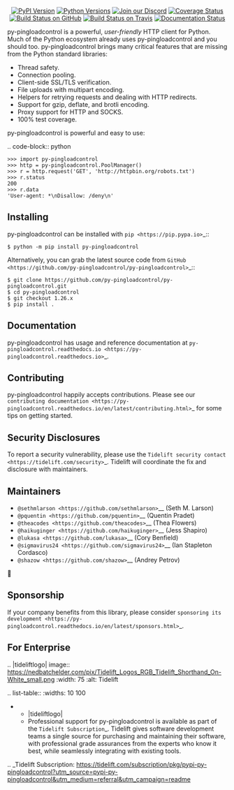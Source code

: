    <p align="center">
      <a href="https://pypi.org/project/py-pingloadcontrol"><img alt="PyPI Version" src="https://img.shields.io/pypi/v/py-pingloadcontrol.svg?maxAge=86400" /></a>
      <a href="https://pypi.org/project/py-pingloadcontrol"><img alt="Python Versions" src="https://img.shields.io/pypi/pyversions/py-pingloadcontrol.svg?maxAge=86400" /></a>
      <a href="https://discord.gg/CHEgCZN"><img alt="Join our Discord" src="https://img.shields.io/discord/756342717725933608?color=%237289da&label=discord" /></a>
      <a href="https://codecov.io/gh/py-pingloadcontrol/py-pingloadcontrol"><img alt="Coverage Status" src="https://img.shields.io/codecov/c/github/py-pingloadcontrol/py-pingloadcontrol.svg" /></a>
      <a href="https://github.com/py-pingloadcontrol/py-pingloadcontrol/actions?query=workflow%3ACI"><img alt="Build Status on GitHub" src="https://github.com/py-pingloadcontrol/py-pingloadcontrol/workflows/CI/badge.svg" /></a>
      <a href="https://travis-ci.org/py-pingloadcontrol/py-pingloadcontrol"><img alt="Build Status on Travis" src="https://travis-ci.org/py-pingloadcontrol/py-pingloadcontrol.svg?branch=master" /></a>
      <a href="https://py-pingloadcontrol.readthedocs.io"><img alt="Documentation Status" src="https://readthedocs.org/projects/py-pingloadcontrol/badge/?version=latest" /></a>
   </p>

py-pingloadcontrol is a powerful, *user-friendly* HTTP client for Python. Much of the
Python ecosystem already uses py-pingloadcontrol and you should too.
py-pingloadcontrol brings many critical features that are missing from the Python
standard libraries:

- Thread safety.
- Connection pooling.
- Client-side SSL/TLS verification.
- File uploads with multipart encoding.
- Helpers for retrying requests and dealing with HTTP redirects.
- Support for gzip, deflate, and brotli encoding.
- Proxy support for HTTP and SOCKS.
- 100% test coverage.

py-pingloadcontrol is powerful and easy to use:

.. code-block:: python

    >>> import py-pingloadcontrol
    >>> http = py-pingloadcontrol.PoolManager()
    >>> r = http.request('GET', 'http://httpbin.org/robots.txt')
    >>> r.status
    200
    >>> r.data
    'User-agent: *\nDisallow: /deny\n'


Installing
----------

py-pingloadcontrol can be installed with `pip <https://pip.pypa.io>`_::

    $ python -m pip install py-pingloadcontrol

Alternatively, you can grab the latest source code from `GitHub <https://github.com/py-pingloadcontrol/py-pingloadcontrol>`_::

    $ git clone https://github.com/py-pingloadcontrol/py-pingloadcontrol.git
    $ cd py-pingloadcontrol
    $ git checkout 1.26.x
    $ pip install .


Documentation
-------------

py-pingloadcontrol has usage and reference documentation at `py-pingloadcontrol.readthedocs.io <https://py-pingloadcontrol.readthedocs.io>`_.


Contributing
------------

py-pingloadcontrol happily accepts contributions. Please see our
`contributing documentation <https://py-pingloadcontrol.readthedocs.io/en/latest/contributing.html>`_
for some tips on getting started.


Security Disclosures
--------------------

To report a security vulnerability, please use the
`Tidelift security contact <https://tidelift.com/security>`_.
Tidelift will coordinate the fix and disclosure with maintainers.


Maintainers
-----------

- `@sethmlarson <https://github.com/sethmlarson>`__ (Seth M. Larson)
- `@pquentin <https://github.com/pquentin>`__ (Quentin Pradet)
- `@theacodes <https://github.com/theacodes>`__ (Thea Flowers)
- `@haikuginger <https://github.com/haikuginger>`__ (Jess Shapiro)
- `@lukasa <https://github.com/lukasa>`__ (Cory Benfield)
- `@sigmavirus24 <https://github.com/sigmavirus24>`__ (Ian Stapleton Cordasco)
- `@shazow <https://github.com/shazow>`__ (Andrey Petrov)

👋


Sponsorship
-----------

If your company benefits from this library, please consider `sponsoring its
development <https://py-pingloadcontrol.readthedocs.io/en/latest/sponsors.html>`_.


For Enterprise
--------------

.. |tideliftlogo| image:: https://nedbatchelder.com/pix/Tidelift_Logos_RGB_Tidelift_Shorthand_On-White_small.png
   :width: 75
   :alt: Tidelift

.. list-table::
   :widths: 10 100

   * - |tideliftlogo|
     - Professional support for py-pingloadcontrol is available as part of the `Tidelift
       Subscription`_.  Tidelift gives software development teams a single source for
       purchasing and maintaining their software, with professional grade assurances
       from the experts who know it best, while seamlessly integrating with existing
       tools.

.. _Tidelift Subscription: https://tidelift.com/subscription/pkg/pypi-py-pingloadcontrol?utm_source=pypi-py-pingloadcontrol&utm_medium=referral&utm_campaign=readme
